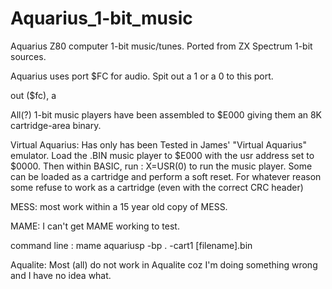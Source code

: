 # Aquarius_1-bit_music
Aquarius Z80 computer 1-bit music/tunes. Ported from ZX Spectrum 1-bit sources.

Aquarius uses port $FC for audio. Spit out a 1 or a 0 to this port.

out 	  ($fc), a					

All(?) 1-bit music players have been assembled to $E000 giving them an 8K cartridge-area binary.

Virtual Aquarius:   Has only has been Tested in James' "Virtual Aquarius" emulator.
Load the .BIN music player to $E000 with the usr address set to $0000.
Then within BASIC, run :   X=USR(0)  to run the music player.
Some can be loaded as a cartridge and perform a soft reset.
For whatever reason some refuse to work as a cartridge (even with the correct CRC header)


MESS: most work within a 15 year old copy of MESS.


MAME: I can't get MAME working to test. 

command line :     mame aquariusp -bp . -cart1 [filename].bin



Aqualite:  Most (all) do not work in Aqualite coz I'm doing something wrong and I have no idea what.




